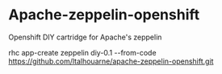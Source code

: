 # Apache-zeppelin-openshift
Openshift DIY cartridge for Apache's zeppelin

rhc app-create zeppelin diy-0.1 --from-code https://github.com/ltalhouarne/apache-zeppelin-openshift.git
